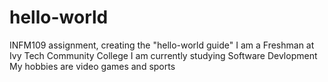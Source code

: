# hello-world
INFM109 assignment, creating the "hello-world guide"
I am a Freshman at Ivy Tech Community College
I am currently studying Software Devlopment
My hobbies are video games and sports
